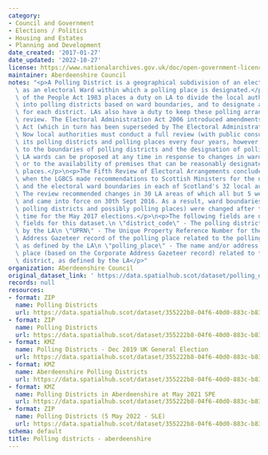 ```yaml
---
category:
- Council and Government
- Elections / Politics
- Housing and Estates
- Planning and Development
date_created: '2017-01-27'
date_updated: '2022-10-27'
license: https://www.nationalarchives.gov.uk/doc/open-government-licence/version/3/
maintainer: Aberdeenshire Council
notes: "<p>A Polling District is a geographical subdivision of an electoral area such\
  \ as an electoral Ward within which a polling place is designated.</p>\n<p>The Representation\
  \ of the People Act 1983 places a duty on LA to divide the local authority area\
  \ into polling districts based on ward boundaries, and to designate a polling place\
  \ for each district. LAs also have a duty to keep these polling arrangements under\
  \ review. The Electoral Administration Act 2006 introduced amendments to the 1983\
  \ Act (which in turn has been superseded by The Electoral Administration Act 2013).\
  \ Now local authorities must conduct a full review (with public consultation) of\
  \ its polling districts and polling places every four years, however adjustments\
  \ to the boundaries of polling districts and the designation of polling places within\
  \ LA wards can be proposed at any time in response to changes in ward boundaries\
  \ or to the availability of premises that can be reasonably designated as polling\
  \ places.</p>\n<p>The Fifth Review of Electoral Arrangements concluded in May 2016\
  \ when the LGBCS made recommendations to Scottish Ministers for the number of Councillors\
  \ and the electoral ward boundaries in each of Scotland's 32 local authorities.\
  \ The review recommended changes in 30 LA areas of which all but 5 were accepted\
  \ and came into force on 30th Sept 2016. As a result, ward boundaries (and therefore\
  \ polling districts and possibly polling places) were changed after this date in\
  \ time for the May 2017 elections.</p>\n<p>The following fields are now MANDATORY\
  \ fields for this dataset.\n \"district_code\" - The polling district code, as defined\
  \ by the LA\n \"UPRN\" - The Unique Property Reference Number for the Corporate\
  \ Address Gazeteer record of the polling place related to the polling district,\
  \ as defined by the LA\n \"polling_place\" - The name and/or address of the polling\
  \ place (based on the Corporate Address Gazeteer record) related to the polling\
  \ district, as defined by the LA</p>"
organization: Aberdeenshire Council
original_dataset_link: ' https://data.spatialhub.scot/dataset/polling_districts-as'
records: null
resources:
- format: ZIP
  name: Polling Districts
  url: https://data.spatialhub.scot/dataset/355222b8-04f6-40d0-883c-b83714fcb8ed/resource/d77d2d17-b2c8-48bf-90e2-16b8d16c6174/download/abshirepollingdistricts.zip
- format: ZIP
  name: Polling Districts
  url: https://data.spatialhub.scot/dataset/355222b8-04f6-40d0-883c-b83714fcb8ed/resource/093745f6-0bfd-4519-be46-12d6a63691c6/download/polling_districts_2018_09.zip
- format: KMZ
  name: Polling Districts - Dec 2019 UK General Election
  url: https://data.spatialhub.scot/dataset/355222b8-04f6-40d0-883c-b83714fcb8ed/resource/212a5a54-9add-4b76-9c1b-b87ea8740fd9/download/polling_districts_ge2019.kmz
- format: KMZ
  name: Aberdeenshire Polling Districts
  url: https://data.spatialhub.scot/dataset/355222b8-04f6-40d0-883c-b83714fcb8ed/resource/6dae1ccd-76d7-41aa-a5d8-946cf7594d65/download/abshire-polling-districts-2020-06.kmz
- format: KMZ
  name: Polling Districts in Aberdeenshire at May 2021 SPE
  url: https://data.spatialhub.scot/dataset/355222b8-04f6-40d0-883c-b83714fcb8ed/resource/d2d0c869-45a1-4743-b1f1-384a312632ad/download/abdnshire-polling-districts-2021-04-01.kmz
- format: ZIP
  name: Polling Districts (5 May 2022 - SLE)
  url: https://data.spatialhub.scot/dataset/355222b8-04f6-40d0-883c-b83714fcb8ed/resource/a59e1a66-e09b-44a7-af20-0823f0fb593b/download/pollingdistricts2022.zip
schema: default
title: Polling districts - aberdeenshire
---
```

